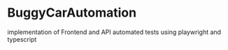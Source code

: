 # BuggyCarAutomation
implementation of Frontend and API automated tests using playwright and typescript
